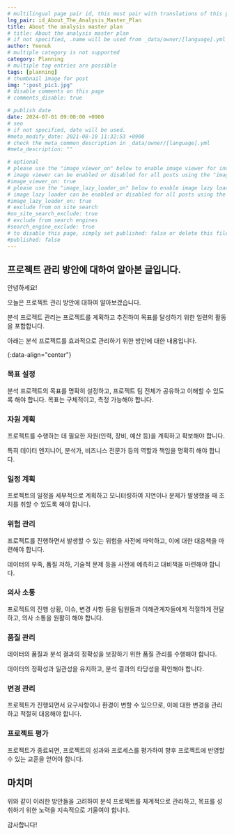 ```yaml
---
# multilingual page pair id, this must pair with translations of this page. (This name must be unique)
lng_pair: id_About_The_Analysis_Master_Plan
title: About the analysis master plan
# title: About the analysis master plan
# if not specified, .name will be used from _data/owner/[language].yml
author: Yeonuk
# multiple category is not supported
category: Planning
# multiple tag entries are possible
tags: [planning]
# thumbnail image for post
img: ":post_pic1.jpg"
# disable comments on this page
# comments_disable: true

# publish date
date: 2024-07-01 09:00:00 +0900
# seo
# if not specified, date will be used.
#meta_modify_date: 2021-08-10 11:32:53 +0900
# check the meta_common_description in _data/owner/[language].yml
#meta_description: ""

# optional
# please use the "image_viewer_on" below to enable image viewer for individual pages or posts (_posts/ or [language]/_posts folders).
# image viewer can be enabled or disabled for all posts using the "image_viewer_posts: true" setting in _data/conf/main.yml.
#image_viewer_on: true
# please use the "image_lazy_loader_on" below to enable image lazy loader for individual pages or posts (_posts/ or [language]/_posts folders).
# image lazy loader can be enabled or disabled for all posts using the "image_lazy_loader_posts: true" setting in _data/conf/main.yml.
#image_lazy_loader_on: true
# exclude from on site search
#on_site_search_exclude: true
# exclude from search engines
#search_engine_exclude: true
# to disable this page, simply set published: false or delete this file
#published: false
---
```


<!-- outline-start -->

## 프로젝트 관리 방안에 대하여 알아본 글입니다.

안녕하세요!

오늘은 프로젝트 관리 방안에 대하여 알아보겠습니다.

분석 프로젝트 관리는 프로젝트를 계획하고 추진하여 목표를 달성하기 위한 일련의 활동을 포함합니다.

아래는 분석 프로젝트를 효과적으로 관리하기 위한 방안에 대한 내용입니다.

{:data-align="center"}

<!-- outline-end -->

### 목표 설정

분석 프로젝트의 목표를 명확히 설정하고, 프로젝트 팀 전체가 공유하고 이해할 수 있도록 해야 합니다. 목표는 구체적이고, 측정 가능해야 합니다.

### 자원 계획

프로젝트를 수행하는 데 필요한 자원(인력, 장비, 예산 등)을 계획하고 확보해야 합니다.

특히 데이터 엔지니어, 분석가, 비즈니스 전문가 등의 역할과 책임을 명확히 해야 합니다.

### 일정 계획

프로젝트의 일정을 세부적으로 계획하고 모니터링하여 지연이나 문제가 발생했을 때 조치를 취할 수 있도록 해야 합니다.

### 위험 관리

프로젝트를 진행하면서 발생할 수 있는 위험을 사전에 파악하고, 이에 대한 대응책을 마련해야 합니다.

데이터의 부족, 품질 저하, 기술적 문제 등을 사전에 예측하고 대비책을 마련해야 합니다.

### 의사 소통

프로젝트의 진행 상황, 이슈, 변경 사항 등을 팀원들과 이해관계자들에게 적절하게 전달하고, 의사 소통을 원활히 해야 합니다.

### 품질 관리

데이터의 품질과 분석 결과의 정확성을 보장하기 위한 품질 관리를 수행해야 합니다.

데이터의 정확성과 일관성을 유지하고, 분석 결과의 타당성을 확인해야 합니다.

### 변경 관리

프로젝트가 진행되면서 요구사항이나 환경이 변할 수 있으므로, 이에 대한 변경을 관리하고 적절히 대응해야 합니다.

### 프로젝트 평가

프로젝트가 종료되면, 프로젝트의 성과와 프로세스를 평가하여 향후 프로젝트에 반영할 수 있는 교훈을 얻어야 합니다.

## 마치며

위와 같이 이러한 방안들을 고려하여 분석 프로젝트를 체계적으로 관리하고, 목표를 성취하기 위한 노력을 지속적으로 기울여야 합니다.

감사합니다!
